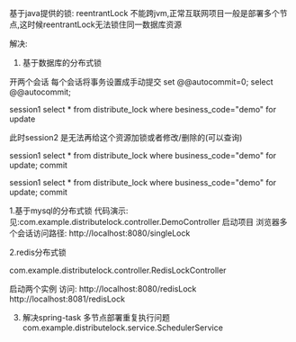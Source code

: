 基于java提供的锁:
reentrantLock
不能跨jvm,正常互联网项目一般是部署多个节点,这时候reentrantLock无法锁住同一数据库资源

解决:
1. 基于数据库的分布式锁

开两个会话
每个会话将事务设置成手动提交
set @@autocommit=0;
select @@autocommit;

session1
select * from distribute_lock where besiness_code="demo" for update

此时session2 是无法再给这个资源加锁或者修改/删除的(可以查询)

session1
select * from distribute_lock where business_code="demo" for update;
commit

session1
select * from distribute_lock where business_code="demo" for update;
commit


1.基于mysql的分布式锁
代码演示:
见:com.example.distributelock.controller.DemoController
启动项目
浏览器多个会话访问路径: http://localhost:8080/singleLock 


2.redis分布式锁

com.example.distributelock.controller.RedisLockController

启动两个实例
访问:
http://localhost:8080/redisLock
http://localhost:8081/redisLock

3. 解决spring-task 多节点部署重复执行问题
com.example.distributelock.service.SchedulerService